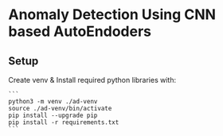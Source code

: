# Anomaly Detection Using CNN based AutoEndoders

## Setup

Create venv & Install required python libraries with:

    ```
    python3 -m venv ./ad-venv
    source ./ad-venv/bin/activate
    pip install --upgrade pip
    pip install -r requirements.txt
    ```
